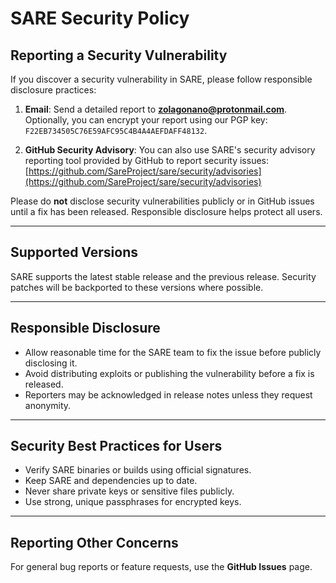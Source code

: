 # SARE Security Policy

## Reporting a Security Vulnerability

If you discover a security vulnerability in SARE, please follow responsible disclosure practices:

1. **Email**: Send a detailed report to **[zolagonano@protonmail.com](mailto:zolagonano@protonmail.com)**.  
    Optionally, you can encrypt your report using our PGP key: `F22EB734505C76E59AFC95C4B4A4AEFDAFF48132`.
    
2. **GitHub Security Advisory**: You can also use SARE's security advisory reporting tool provided by GitHub to report security issues: [https://github.com/SareProject/sare/security/advisories](https://github.com/SareProject/sare/security/advisories)
    

Please do **not** disclose security vulnerabilities publicly or in GitHub issues until a fix has been released. Responsible disclosure helps protect all users.

---

## Supported Versions

SARE supports the latest stable release and the previous release. Security patches will be backported to these versions where possible.

---

## Responsible Disclosure

- Allow reasonable time for the SARE team to fix the issue before publicly disclosing it.  
- Avoid distributing exploits or publishing the vulnerability before a fix is released.  
- Reporters may be acknowledged in release notes unless they request anonymity.

---

## Security Best Practices for Users

- Verify SARE binaries or builds using official signatures.  
- Keep SARE and dependencies up to date.  
- Never share private keys or sensitive files publicly.  
- Use strong, unique passphrases for encrypted keys.  

---

## Reporting Other Concerns

For general bug reports or feature requests, use the **GitHub Issues** page.
